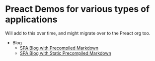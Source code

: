 # Preact Demos for various types of applications

Will add to this over time, and might migrate over to the Preact org too.

- Blog
  - [SPA Blog with Precompiled Markdown](./projects/spa-blog-markdown)
  - [SPA Blog with Static Precompiled Markdown](./projects/spa-blog-static-markdown)
